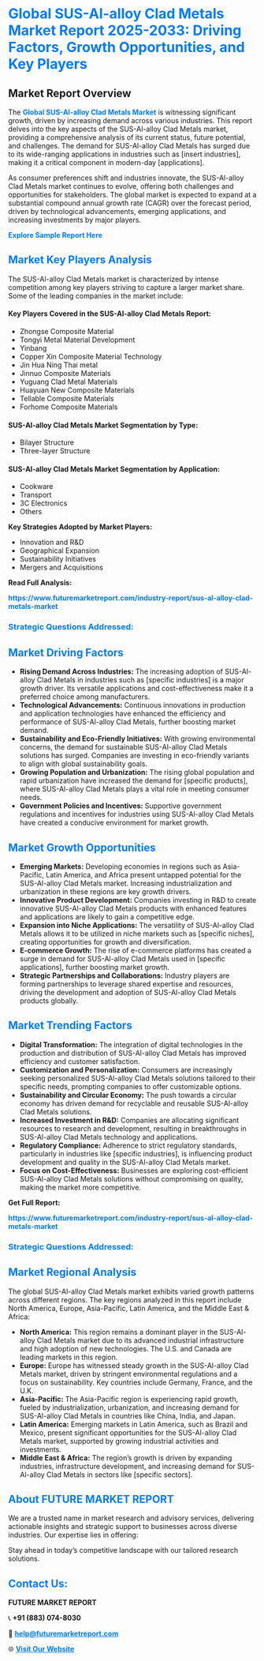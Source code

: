 <h1 style="color: #007BFF;">Global SUS-Al-alloy Clad Metals Market Report 2025-2033: Driving Factors, Growth Opportunities, and Key Players</h1>

<section id="overview">
<h2>Market Report Overview</h2>
<p>The <a href="https://www.futuremarketreport.com/industry-report/sus-al-alloy-clad-metals-market" style="color: #007BFF; text-decoration: none;"><strong>Global SUS-Al-alloy Clad Metals Market</strong></a> is witnessing significant growth, driven by increasing demand across various industries. This report delves into the key aspects of the SUS-Al-alloy Clad Metals market, providing a comprehensive analysis of its current status, future potential, and challenges. The demand for SUS-Al-alloy Clad Metals has surged due to its wide-ranging applications in industries such as [insert industries], making it a critical component in modern-day [applications].</p>
<p>As consumer preferences shift and industries innovate, the SUS-Al-alloy Clad Metals market continues to evolve, offering both challenges and opportunities for stakeholders. The global market is expected to expand at a substantial compound annual growth rate (CAGR) over the forecast period, driven by technological advancements, emerging applications, and increasing investments by major players.</p>
</section>

<section id="overview">
<p><a href="https://www.futuremarketreport.com/request-sample/reportId=28098" style="color: #007BFF; text-decoration: none;"><strong>Explore Sample Report Here</strong></a></p>
</section>

<section id="key-players">
<h2 style="color: #007BFF;">Market Key Players Analysis</h2>
<p>The SUS-Al-alloy Clad Metals market is characterized by intense competition among key players striving to capture a larger market share. Some of the leading companies in the market include:</p>
<h4>Key Players Covered in the SUS-Al-alloy Clad Metals Report:</h4>
<ul><li>Zhongse Composite Material</li><li>Tongyi Metal Material Development</li><li>Yinbang</li><li>Copper Xin Composite Material Technology</li><li>Jin Hua Ning Thai metal</li><li>Jinnuo Composite Materials</li><li>Yuguang Clad Metal Materials</li><li>Huayuan New Composite Materials</li><li>Tellable Composite Materials</li><li>Forhome Composite Materials</li></ul>
<h4>SUS-Al-alloy Clad Metals Market Segmentation by Type:</h4>
<ul><li>Bilayer Structure</li><li>Three-layer Structure</li></ul>

<h4>SUS-Al-alloy Clad Metals Market Segmentation by Application:</h4>
<ul><li>Cookware</li><li>Transport</li><li>3C Electronics</li><li>Others</li></ul>
<p><strong>Key Strategies Adopted by Market Players:</strong></p>
<ul>
<li>Innovation and R&D</li>
<li>Geographical Expansion</li>
<li>Sustainability Initiatives</li>
<li>Mergers and Acquisitions</li>
</ul>
</section>

<section>
<p><strong>Read Full Analysis: </strong></p><a href="https://www.futuremarketreport.com/industry-report/sus-al-alloy-clad-metals-market" style="color: #007BFF; text-decoration: none;"><strong>https://www.futuremarketreport.com/industry-report/sus-al-alloy-clad-metals-market</strong></a>
<h3 style="color: #007BFF;">Strategic Questions Addressed:</h3>
</section>

<section id="driving-factors">
<h2 style="color: #007BFF;">Market Driving Factors</h2>
<ul>
<li><strong>Rising Demand Across Industries:</strong> The increasing adoption of SUS-Al-alloy Clad Metals in industries such as [specific industries] is a major growth driver. Its versatile applications and cost-effectiveness make it a preferred choice among manufacturers.</li>
<li><strong>Technological Advancements:</strong> Continuous innovations in production and application technologies have enhanced the efficiency and performance of SUS-Al-alloy Clad Metals, further boosting market demand.</li>
<li><strong>Sustainability and Eco-Friendly Initiatives:</strong> With growing environmental concerns, the demand for sustainable SUS-Al-alloy Clad Metals solutions has surged. Companies are investing in eco-friendly variants to align with global sustainability goals.</li>
<li><strong>Growing Population and Urbanization:</strong> The rising global population and rapid urbanization have increased the demand for [specific products], where SUS-Al-alloy Clad Metals plays a vital role in meeting consumer needs.</li>
<li><strong>Government Policies and Incentives:</strong> Supportive government regulations and incentives for industries using SUS-Al-alloy Clad Metals have created a conducive environment for market growth.</li>
</ul>
</section>

<section id="growth-opportunities">
<h2 style="color: #007BFF;">Market Growth Opportunities</h2>
<ul>
<li><strong>Emerging Markets:</strong> Developing economies in regions such as Asia-Pacific, Latin America, and Africa present untapped potential for the SUS-Al-alloy Clad Metals market. Increasing industrialization and urbanization in these regions are key growth drivers.</li>
<li><strong>Innovative Product Development:</strong> Companies investing in R&D to create innovative SUS-Al-alloy Clad Metals products with enhanced features and applications are likely to gain a competitive edge.</li>
<li><strong>Expansion into Niche Applications:</strong> The versatility of SUS-Al-alloy Clad Metals allows it to be utilized in niche markets such as [specific niches], creating opportunities for growth and diversification.</li>
<li><strong>E-commerce Growth:</strong> The rise of e-commerce platforms has created a surge in demand for SUS-Al-alloy Clad Metals used in [specific applications], further boosting market growth.</li>
<li><strong>Strategic Partnerships and Collaborations:</strong> Industry players are forming partnerships to leverage shared expertise and resources, driving the development and adoption of SUS-Al-alloy Clad Metals products globally.</li>
</ul>
</section>

<section id="trending-factors">
<h2 style="color: #007BFF;">Market Trending Factors</h2>
<ul>
<li><strong>Digital Transformation:</strong> The integration of digital technologies in the production and distribution of SUS-Al-alloy Clad Metals has improved efficiency and customer satisfaction.</li>
<li><strong>Customization and Personalization:</strong> Consumers are increasingly seeking personalized SUS-Al-alloy Clad Metals solutions tailored to their specific needs, prompting companies to offer customizable options.</li>
<li><strong>Sustainability and Circular Economy:</strong> The push towards a circular economy has driven demand for recyclable and reusable SUS-Al-alloy Clad Metals solutions.</li>
<li><strong>Increased Investment in R&D:</strong> Companies are allocating significant resources to research and development, resulting in breakthroughs in SUS-Al-alloy Clad Metals technology and applications.</li>
<li><strong>Regulatory Compliance:</strong> Adherence to strict regulatory standards, particularly in industries like [specific industries], is influencing product development and quality in the SUS-Al-alloy Clad Metals market.</li>
<li><strong>Focus on Cost-Effectiveness:</strong> Businesses are exploring cost-efficient SUS-Al-alloy Clad Metals solutions without compromising on quality, making the market more competitive.</li>
</ul>
</section>

<section>
<p><strong>Get Full Report: </strong></p><a href="https://www.futuremarketreport.com/industry-report/sus-al-alloy-clad-metals-market" style="color: #007BFF; text-decoration: none;"><strong>https://www.futuremarketreport.com/industry-report/sus-al-alloy-clad-metals-market</strong></a>
<h3 style="color: #007BFF;">Strategic Questions Addressed:</h3>
</section>


<section id="regional-analysis">
<h2 style="color: #007BFF;">Market Regional Analysis</h2>
<p>The global SUS-Al-alloy Clad Metals market exhibits varied growth patterns across different regions. The key regions analyzed in this report include North America, Europe, Asia-Pacific, Latin America, and the Middle East & Africa:</p>
<ul>
<li><strong>North America:</strong> This region remains a dominant player in the SUS-Al-alloy Clad Metals market due to its advanced industrial infrastructure and high adoption of new technologies. The U.S. and Canada are leading markets in this region.</li>
<li><strong>Europe:</strong> Europe has witnessed steady growth in the SUS-Al-alloy Clad Metals market, driven by stringent environmental regulations and a focus on sustainability. Key countries include Germany, France, and the U.K.</li>
<li><strong>Asia-Pacific:</strong> The Asia-Pacific region is experiencing rapid growth, fueled by industrialization, urbanization, and increasing demand for SUS-Al-alloy Clad Metals in countries like China, India, and Japan.</li>
<li><strong>Latin America:</strong> Emerging markets in Latin America, such as Brazil and Mexico, present significant opportunities for the SUS-Al-alloy Clad Metals market, supported by growing industrial activities and investments.</li>
<li><strong>Middle East & Africa:</strong> The region’s growth is driven by expanding industries, infrastructure development, and increasing demand for SUS-Al-alloy Clad Metals in sectors like [specific sectors].</li>
</ul>
</section>

<footer>
<h2 style="color: #007BFF;">About FUTURE MARKET REPORT</h2>
<p>We are a trusted name in market research and advisory services, delivering actionable insights and strategic support to businesses across diverse industries. Our expertise lies in offering:</p>

<p>Stay ahead in today’s competitive landscape with our tailored research solutions.</p>

<h2 style="color: #007BFF;">Contact Us:</h2>
<p><strong>FUTURE MARKET REPORT</strong></p>
<p>📞 <strong>+91 (883) 074-8030</strong></p>
<p>📧 <strong><a href="mailto:help@futuremarketreport.com" style="color: #007BFF;">help@futuremarketreport.com</a></strong></p>
<p>🌐 <strong><a href="https://www.futuremarketreport.com/" style="color: #007BFF;">Visit Our Website</a></strong></p>
</footer>